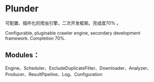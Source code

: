 # Plunder

可配置、插件化的爬虫引擎，二次开发框架。完成度70% 。

Configurable, pluginable crawler engine, secondary development framework. Completion 70%.

## Modules：

Engine、Scheduler、ExcludeDuplicateFilter、Downloader、Analyzer、Producer、ResultPipeline、Log、Configuration
